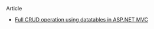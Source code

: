 ﻿Article

- [Full CRUD operation using datatables in ASP.NET MVC](http://www.dotnetawesome.com/2016/12/crud-operation-using-datatables-aspnet-mvc.html)